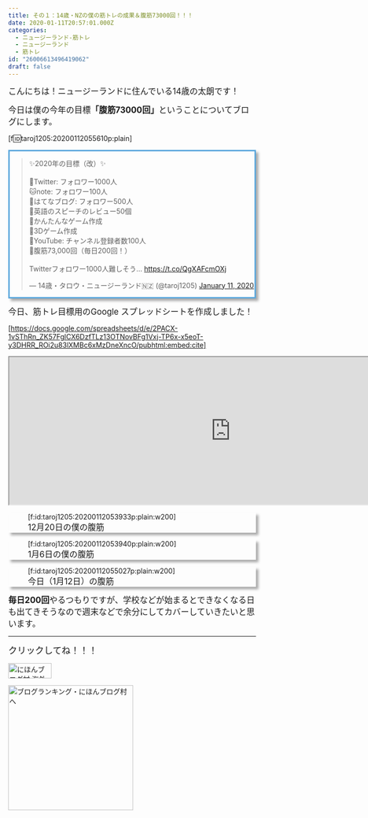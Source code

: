 ```yaml
---
title: その１：14歳・NZの僕の筋トレの成果＆腹筋73000回！！！
date: 2020-01-11T20:57:01.000Z
categories:
  - ニュージーランド-筋トレ
  - ニュージーランド
  - 筋トレ
id: "26006613496419062"
draft: false
---
```

<span style="font-size: 120%">こんにちは！ニュージーランドに住んでいる14歳の太朗です！</span>

<span style="font-size: 120%">今日は僕の今年の目標<b>「腹筋73000回」</b>ということについてブログにします。</span>

[f:id:taroj1205:20200112055610p:plain]



<!-- more -->



<div style="border: 3px solid rgb(94, 169, 221); box-shadow: 5px 5px 5px #AAA;">
<blockquote class="twitter-tweet"><p lang="ja" dir="ltr">✨2020年の目標（改）✨<br><br>🙉Twitter: フォロワー1000人<br>🐱note: フォロワー100人<br>🐺はてなブログ: フォロワー500人<br>🐻英語のスピーチのレビュー50個<br>🐷かんたんなゲーム作成<br>🐼3Dゲーム作成<br>🐨YouTube: チャンネル登録者数100人<br>🦁腹筋73,000回（毎日200回！）<br><br>Twitterフォロワー1000人難しそう… <a href="https://t.co/QgXAFcmOXj">https://t.co/QgXAFcmOXj</a></p>&mdash; 14歳・タロウ・ニュージーランド🇳🇿 (@taroj1205) <a href="https://twitter.com/taroj1205/status/1216086755985637376?ref_src=twsrc%5Etfw">January 11, 2020</a></blockquote> <script async src="https://platform.twitter.com/widgets.js" charset="utf-8"></script> </div>

<span style="font-size: 120%">今日、筋トレ目標用のGoogle スプレッドシートを作成しました！</span>

[https://docs.google.com/spreadsheets/d/e/2PACX-1vSThRn_ZK57FglCX6DzfTLz13OTNovBFg1Vxj-TP6x-x5eoT-y3DHRR_ROi2u83lXMBc6xMzDneXncO/pubhtml:embed:cite]

<iframe src="https://docs.google.com/spreadsheets/d/e/2PACX-1vSThRn_ZK57FglCX6DzfTLz13OTNovBFg1Vxj-TP6x-x5eoT-y3DHRR_ROi2u83lXMBc6xMzDneXncO/pubhtml?widget=true&amp;headers=false" width="900" height="300"></iframe>


<div style="border: 3px solid ffffff00; box-shadow: 5px 5px 5px #AAA;">
<figure class="figure-image figure-image-fotolife" title=" 12月20日の僕の腹筋">[f:id:taroj1205:20200112053933p:plain:w200]<figcaption> <span style="font-size: 120%">12月20日の僕の腹筋</span></figcaption></figure></div>

<div style="border: 3px solid ffffff00; box-shadow: 5px 5px 5px #AAA;">
<figure class="figure-image figure-image-fotolife" title="1月6日の僕の腹筋">[f:id:taroj1205:20200112053940p:plain:w200]<figcaption><span style="font-size: 120%">1月6日の僕の腹筋</span></figcaption></figure></div>

<div style="border: 3px solid ffffff00; box-shadow: 5px 5px 5px #AAA;">
<figure class="figure-image figure-image-fotolife" title="今日（1月12日）の腹筋">[f:id:taroj1205:20200112055027p:plain:w200]<figcaption><span style="font-size: 120%">今日（1月12日）の腹筋</span></figcaption></figure></div>


<span style="font-size: 120%"><b>毎日200回</b>やるつもりですが、学校などが始まるとできなくなる日も出てきそうなので週末などで余分にしてカバーしていきたいと思います。</span>

<hr />

<span style="font-size: 130%">クリックしてね！！！</span>
<p><a href="https://overseas.blogmura.com/ranking/in?p_cid=10927073" target="_blank"><img src="https://b.blogmura.com/overseas/88_31.gif" alt="にほんブログ村 海外生活ブログへ" width="88" height="31" border="0" /></a></p>
<p><a href="https://blogmura.com/ranking/in?p_cid=10927073" target="_blank"><img src="https://b.blogmura.com/original/11502" alt="ブログランキング・にほんブログ村へ" width="254" border="0" /></a></p>
